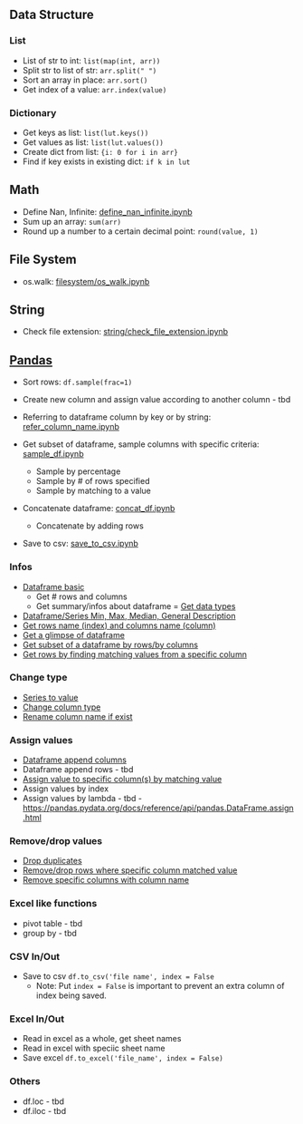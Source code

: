 ## Data Structure 

### List 
- List of str to int: ```list(map(int, arr))```
- Split str to list of str: ```arr.split(" ")```
- Sort an array in place: ```arr.sort()```
- Get index of a value: ```arr.index(value)```

### Dictionary
- Get keys as list: ```list(lut.keys())```
- Get values as list: ```list(lut.values())```
- Create dict from list: ```{i: 0 for i in arr}```
- Find if key exists in existing dict: ```if k in lut```

## Math
- Define Nan, Infinite: [define_nan_infinite.ipynb](math/define_nan_infinite.ipynb)
- Sum up an array: ```sum(arr)```
- Round up a number to a certain decimal point: ```round(value, 1)``` 

## File System
- os.walk: [filesystem/os_walk.ipynb](filesystem/os_walk.ipynb)

## String
- Check file extension: [string/check_file_extension.ipynb](string/check_file_extension.ipynb)

## [Pandas](https://pandas.pydata.org/docs/reference/)

- Sort rows: ```df.sample(frac=1)```
- Create new column and assign value according to another column - tbd

- Referring to dataframe column by key or by string: [refer_column_name.ipynb](pandas/refer_column_name.ipynb)

- Get subset of dataframe, sample columns with specific criteria: [sample_df.ipynb](pandas/sample_df.ipynb)
    - Sample by percentage
    - Sample by # of rows specified
    - Sample by matching to a value
- Concatenate dataframe: [concat_df.ipynb](pandas/concat_df.ipynb)
    - Concatenate by adding rows
- Save to csv: [save_to_csv.ipynb](pandas/save_to_csv.ipynb)

### Infos
- [Dataframe basic](pandas/info_basic.ipynb)
    - Get # rows and columns
    - Get summary/infos about dataframe
= [Get data types](pandas/column_types.ipynb)
- [Dataframe/Series Min, Max, Median, General Description](pandas/series_min_max.ipynb)
- [Get rows name (index) and columns name (column)](pandas/info_rows_columns.ipynb)
- [Get a glimpse of dataframe](pandas/info_glimpse.ipynb)
- [Get subset of a dataframe by rows/by columns](pandas/df_subset.ipynb)
- [Get rows by finding matching values from a specific column](pandas/df_find_rows.ipynb)

### Change type
- [Series to value](pandas/series_to_values.ipynb)
- [Change column type](pandas/change_column_type.ipynb)
- [Rename column name if exist](pandas/rename_column.ipynb)

### Assign values
- [Dataframe append columns](pandas/df_append_column.ipynb)
- Dataframe append rows - tbd
- [Assign value to specific column(s) by matching value](pandas/df_assign_col_values.ipynb)
- Assign values by index
- Assign values by lambda - tbd - https://pandas.pydata.org/docs/reference/api/pandas.DataFrame.assign.html

### Remove/drop values
- [Drop duplicates](pandas/drop_duplicate.ipynb)
- [Remove/drop rows where specific column matched value](pandas/remove_with_matching_value.ipynb)
- [Remove specific columns with column name](pandas/remove_column.ipynb)

### Excel like functions
- pivot table - tbd
- group by - tbd

### CSV In/Out
- Save to csv ```df.to_csv('file name', index = False```
    - Note: Put ```index = False``` is important to prevent an extra column of index being saved.

### Excel In/Out
- Read in excel as a whole, get sheet names
- Read in excel with speciic sheet name
- Save excel ```df.to_excel('file_name', index = False) ```

### Others
- df.loc - tbd
- df.iloc - tbd
